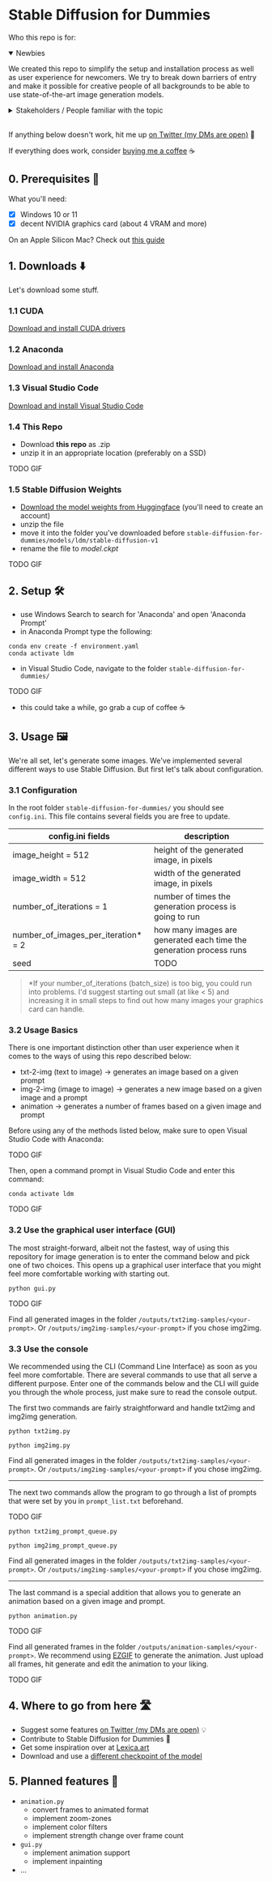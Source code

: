 # Stable Diffusion for Dummies

Who this repo is for:

<details open>
<summary>Newbies</summary>
<p>We created this repo to simplify the setup and installation process as well as user experience for newcomers. We try to break down barriers of entry and make it possible for creative people of all backgrounds to be able to use state-of-the-art image generation models.</p>

</details>

<details closed>
<summary>Stakeholders / People familiar with the topic</summary>
This repo is primarily focused on simplifying the setup process and UX. In addition to that, there are some unique features sprinkled in 🧂</br></br>
List of features and changes compared to <a href="https://github.com/basujindal/stable-diffusion" rel="noopener noreferrer">Basujindal's Optimized Stable Diffusion</a>:

- easier to use CLI
- <a href="#animation.py">animation.py</a>
- readme for non-technical people

</details>
</br>
<p>If anything below doesn't work, hit me up <a href="https://twitter.com/philipp_parzer" rel="noopener noreferrer">on Twitter (my DMs are open)</a> 🤗</p>

<p>If everything does work, consider <a href="https://ko-fi.com/philparzer" rel="noopener noreferrer">buying me a coffee</a> ☕</p>

## 0. Prerequisites 🎒

What you'll need:

- [x] Windows 10 or 11
- [x] decent NVIDIA graphics card (about 4 VRAM and more)

On an Apple Silicon Mac?
Check out <a href="https://twitter.com/levelsio/status/1565731907664478209" rel="noopener noreferrer">this guide</a>

## 1. Downloads ⬇️

Let's download some stuff.

### 1.1 CUDA

<a href="https://developer.nvidia.com/cuda-11-6-2-download-archive?target_os=Windows&target_arch=x86_64" rel="noopener noreferrer">Download and install CUDA drivers
</a>

### 1.2 Anaconda

<a href="https://www.anaconda.com/" rel="noopener noreferrer">Download and install Anaconda</a>

### 1.3 Visual Studio Code

<a href="https://code.visualstudio.com/Download" rel="noopener noreferrer">Download and install Visual Studio Code</a>

### 1.4 This Repo

- Download **this repo** as .zip
- unzip it in an appropriate location (preferably on a SSD)

TODO GIF

### 1.5 Stable Diffusion Weights

- <a href="https://huggingface.co/CompVis/stable-diffusion-v-1-4-original" rel="noopener noreferrer">Download the model weights from Huggingface</a> (you'll need to create an account)
- unzip the file
- move it into the folder you've downloaded before ```stable-diffusion-for-dummies/models/ldm/stable-diffusion-v1```
- rename the file to *model.ckpt*

TODO GIF

## 2. Setup 🛠️

- use Windows Search to search for 'Anaconda' and open 'Anaconda Prompt'
- in Anaconda Prompt type the following:

``` command prompt
conda env create -f environment.yaml
conda activate ldm
```

- in Visual Studio Code, navigate to the folder ```stable-diffusion-for-dummies/```

TODO GIF

- this could take a while, go grab a cup of coffee ☕

## 3. Usage 🖼️

We're all set, let's generate some images. We've implemented several different ways to use Stable Diffusion. But first let's talk about configuration.

### 3.1 Configuration

In the root folder ```stable-diffusion-for-dummies/``` you should see ```config.ini```. This file contains several fields you are free to update.

| config.ini fields | description |
| ------------- | ------------- |
| image_height = 512  | height of the generated image, in pixels  |
| image_width = 512  | width of the generated image, in pixels  |
| number_of_iterations = 1  |  number of times the generation process is going to run  |
| number_of_images_per_iteration* = 2  | how many images are generated each time the generation process runs |
| seed | TODO  |

> *If your number_of_iterations (batch_size) is too big, you could run into problems. I'd suggest starting out small (at like < 5) and increasing it in small steps to find out how many images your graphics card can handle.

### 3.2 Usage Basics

There is one important distinction other than user experience when it comes to the ways of using this repo described below:

- txt-2-img (text to image) -> generates an image based on a given prompt
- img-2-img (image to image) -> generates a new image based on a given image and a prompt
- animation -> generates a number of frames based on a given image and prompt

Before using any of the methods listed below, make sure to open Visual Studio Code with Anaconda:

TODO GIF

Then, open a command prompt in Visual Studio Code and enter this command:

``` command prompt
conda activate ldm
```

TODO GIF

### 3.2 Use the graphical user interface (GUI)

The most straight-forward, albeit not the fastest, way of using this repository for image generation is to enter the command below and pick one of two choices. This opens up a graphical user interface that you might feel more comfortable working with starting out.

```command prompt
python gui.py 
```

TODO GIF

Find all generated images in the folder ```/outputs/txt2img-samples/<your-prompt>```.
Or ```/outputs/img2img-samples/<your-prompt>``` if you chose img2img.

### 3.3 Use the console

We recommended using the CLI (Command Line Interface) as soon as you feel more comfortable.
There are several commands to use that all serve a different purpose. Enter one of the commands below and the CLI will guide you through the whole process, just make sure to read the console output.

The first two commands are fairly straightforward and handle txt2img and img2img generation.

```command prompt
python txt2img.py
```

```command prompt
python img2img.py 
```

Find all generated images in the folder ```/outputs/txt2img-samples/<your-prompt>```.
Or ```/outputs/img2img-samples/<your-prompt>``` if you chose img2img.

---

The next two commands allow the program to go through a list of prompts that were set by you in ```prompt_list.txt``` beforehand.

TODO GIF

```command prompt
python txt2img_prompt_queue.py 
```

```command prompt
python img2img_prompt_queue.py 
```

Find all generated images in the folder ```/outputs/txt2img-samples/<your-prompt>```.
Or ```/outputs/img2img-samples/<your-prompt>``` if you chose img2img.

---

<p id ="animation.py">The last command is a special addition that allows you to generate an animation based on a given image and prompt.</p>

```command prompt
python animation.py 
```

TODO GIF

Find all generated frames in the folder ```/outputs/animation-samples/<your-prompt>```.
We recommend using <a href="https://ezgif.com/maker" rel="noopener noreferrer">EZGIF</a> to generate the animation. Just upload all frames, hit generate and edit the animation to your liking.

TODO GIF

## 4. Where to go from here 🛣️

- Suggest some features <a href="https://twitter.com/philipp_parzer" rel="noopener noreferrer">on Twitter (my DMs are open)</a> 💡
- Contribute to Stable Diffusion for Dummies 🤗
- Get some inspiration over at <a href="https://lexica.art/" rel="noopener noreferrer">Lexica.art</a>
- Download and use a <a href="https://huggingface.co/CompVis/stable-diffusion-v-1-4-original" rel="noopener noreferrer">  different checkpoint of the model </a>

## 5. Planned features 🚧

- ```animation.py```
    - convert frames to animated format
    - implement zoom-zones
    - implement color filters
    - implement strength change over frame count
- ```gui.py```
    - implement animation support
    - implement inpainting
- ...
